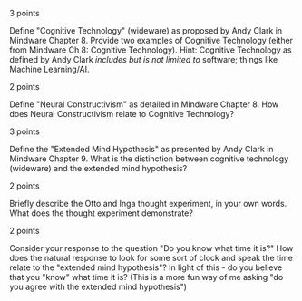 3 points

Define "Cognitive Technology" (wideware) as proposed by Andy Clark in Mindware Chapter 8. Provide two examples of Cognitive Technology (either from Mindware Ch 8: Cognitive Technology). Hint: Cognitive Technology as defined by Andy Clark *includes but is not limited to* software; things like Machine Learning/AI.

2 points

Define "Neural Constructivism" as detailed in Mindware Chapter 8. How does Neural Constructivism relate to Cognitive Technology?

3 points

Define the "Extended Mind Hypothesis" as presented by Andy Clark in Mindware Chapter 9. What is the distinction between cognitive technology (wideware) and the extended mind hypothesis?

2 points

Briefly describe the Otto and Inga thought experiment, in your own words. What does the thought experiment demonstrate?

2 points

Consider your response to the question "Do you know what time it is?" How does the natural response to look for some sort of clock and speak the time relate to the "extended mind hypothesis"? In light of this - do you believe that you "know" what time it is? (This is a more fun way of me asking "do you agree with the extended mind hypothesis")
